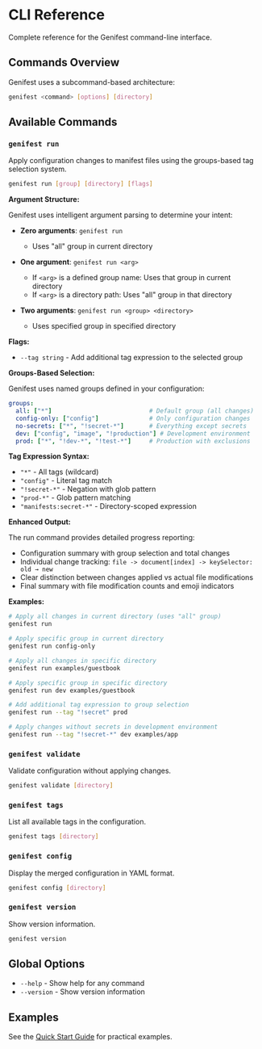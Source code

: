 # CLI Reference

Complete reference for the Genifest command-line interface.

## Commands Overview

Genifest uses a subcommand-based architecture:

```bash
genifest <command> [options] [directory]
```

## Available Commands

### `genifest run`

Apply configuration changes to manifest files using the groups-based tag selection system.

```bash
genifest run [group] [directory] [flags]
```

**Argument Structure:**

Genifest uses intelligent argument parsing to determine your intent:

- **Zero arguments**: `genifest run`
  - Uses "all" group in current directory

- **One argument**: `genifest run <arg>`
  - If `<arg>` is a defined group name: Uses that group in current directory
  - If `<arg>` is a directory path: Uses "all" group in that directory

- **Two arguments**: `genifest run <group> <directory>`
  - Uses specified group in specified directory

**Flags:**

- `--tag string` - Add additional tag expression to the selected group

**Groups-Based Selection:**

Genifest uses named groups defined in your configuration:

```yaml
groups:
  all: ["*"]                           # Default group (all changes)
  config-only: ["config"]              # Only configuration changes
  no-secrets: ["*", "!secret-*"]       # Everything except secrets
  dev: ["config", "image", "!production"] # Development environment
  prod: ["*", "!dev-*", "!test-*"]     # Production with exclusions
```

**Tag Expression Syntax:**

- `"*"` - All tags (wildcard)
- `"config"` - Literal tag match
- `"!secret-*"` - Negation with glob pattern
- `"prod-*"` - Glob pattern matching
- `"manifests:secret-*"` - Directory-scoped expression

**Enhanced Output:**

The run command provides detailed progress reporting:

- Configuration summary with group selection and total changes
- Individual change tracking: `file -> document[index] -> keySelector: old → new`
- Clear distinction between changes applied vs actual file modifications
- Final summary with file modification counts and emoji indicators

**Examples:**

```bash
# Apply all changes in current directory (uses "all" group)
genifest run

# Apply specific group in current directory
genifest run config-only

# Apply all changes in specific directory
genifest run examples/guestbook

# Apply specific group in specific directory
genifest run dev examples/guestbook

# Add additional tag expression to group selection
genifest run --tag "!secret" prod

# Apply changes without secrets in development environment
genifest run --tag "!secret-*" dev examples/app
```

### `genifest validate`

Validate configuration without applying changes.

```bash
genifest validate [directory]
```

### `genifest tags`

List all available tags in the configuration.

```bash
genifest tags [directory]
```

### `genifest config`

Display the merged configuration in YAML format.

```bash
genifest config [directory]
```

### `genifest version`

Show version information.

```bash
genifest version
```

## Global Options

- `--help` - Show help for any command
- `--version` - Show version information

## Examples

See the [Quick Start Guide](../getting-started/quickstart.md) for practical examples.